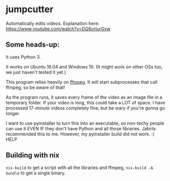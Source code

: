 # jumpcutter
Automatically edits videos. Explanation here: https://www.youtube.com/watch?v=DQ8orIurGxw

## Some heads-up:

It uses Python 3.

It works on Ubuntu 16.04 and Windows 10. (It might work on other OSs too, we just haven't tested it yet.)

This program relies heavily on [ffmpeg](http://ffmpeg.org/download.html). It will start subprocesses that call ffmpeg, so be aware of that!

As the program runs, it saves every frame of the video as an image file in a
temporary folder. If your video is long, this could take a LOT of space.
I have processed 17-minute videos completely fine, but be wary if you're gonna go longer.

I want to use pyinstaller to turn this into an executable, so non-techy people
can use it EVEN IF they don't have Python and all those libraries. Jabrils
recommended this to me. However, my pyinstaller build did not work. :( HELP

## Building with nix
`nix-build` to get a script with all the libraries and ffmpeg, `nix-build -A bundle` to get a single binary.
